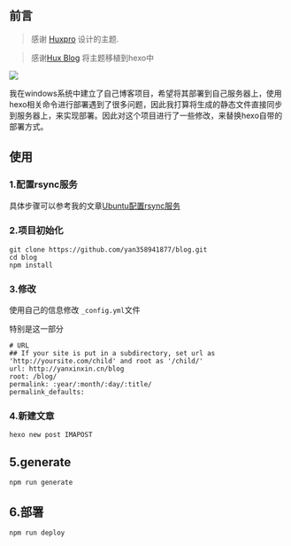 ## 前言

> 感谢 [Huxpro](https://github.com/Huxpro) 设计的主题.

> 感谢[Hux Blog](https://github.com/Huxpro/huxpro.github.io) 将主题移植到hexo中

![](http://huangxuan.me/img/blog-desktop.jpg)

我在windows系统中建立了自己博客项目，希望将其部署到自己服务器上，使用hexo相关命令进行部署遇到了很多问题，因此我打算将生成的静态文件直接同步到服务器上，来实现部署。因此对这个项目进行了一些修改，来替换hexo自带的部署方式。

## 使用

### 1.配置rsync服务

具体步骤可以参考我的文章[Ubuntu配置rsync服务](https://segmentfault.com/a/1190000010310496)

### 2.项目初始化

```
git clone https://github.com/yan358941877/blog.git
cd blog
npm install
```

### 3.修改

使用自己的信息修改 `_config.yml`文件

特别是这一部分

```
# URL
## If your site is put in a subdirectory, set url as 'http://yoursite.com/child' and root as '/child/'
url: http://yanxinxin.cn/blog
root: /blog/
permalink: :year/:month/:day/:title/
permalink_defaults:
```


### 4.新建文章

```
hexo new post IMAPOST
```

## 5.generate

```
npm run generate
```

## 6.部署

```
npm run deploy
```
